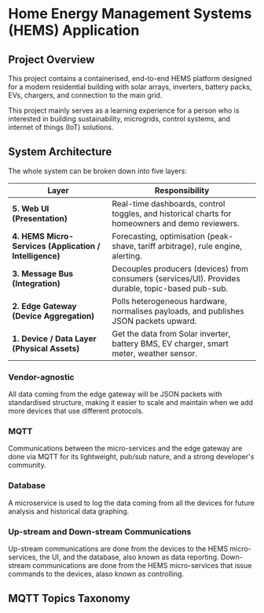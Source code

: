 # Home Energy Management Systems (HEMS) Application

## Project Overview

This project contains a containerised, end-to-end HEMS platform designed for a modern residential building with solar arrays, inverters, battery packs, EVs, chargers, and connection to the main grid.

This project mainly serves as a learning experience for a person who is interested in building sustainability, microgrids, control systems, and internet of things (IoT) solutions.

## System Architecture

The whole system can be broken down into five layers:

| Layer | Responsibility |
|-------|----------------|
| **5. Web UI (Presentation)** | Real-time dashboards, control toggles, and historical charts for homeowners and demo reviewers. |
| **4. HEMS Micro-Services (Application / Intelligence)** | Forecasting, optimisation (peak-shave, tariff arbitrage), rule engine, alerting. |
| **3. Message Bus (Integration)** | Decouples producers (devices) from consumers (services/UI). Provides durable, topic-based pub-sub. |
| **2. Edge Gateway (Device Aggregation)** | Polls heterogeneous hardware, normalises payloads, and publishes JSON packets upward. |
| **1. Device / Data Layer (Physical Assets)** | Get the data from Solar inverter, battery BMS, EV charger, smart meter, weather sensor. |

### Vendor-agnostic

All data coming from the edge gateway will be JSON packets with standardised structure, making it easier to scale and maintain when we add more devices that use different protocols.

### MQTT

Communications between the micro-services and the edge gateway are done via MQTT for its lightweight, pub/sub nature, and a strong developer's community.

### Database

A microservice is used to log the data coming from all the devices for future analysis and historical data graphing.

### Up-stream and Down-stream Communications

Up-stream communications are done from the devices to the HEMS micro-services, the UI, and the database, also known as data reporting. Down-stream communications are done from the HEMS micro-services that issue commands to the devices, alaso known as controlling.

## MQTT Topics Taxonomy


